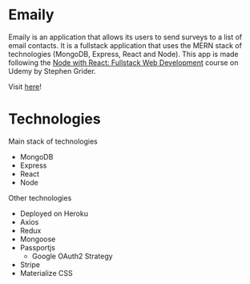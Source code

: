 # Emaily

Emaily is an application that allows its users to send surveys to a list of email contacts. It is a fullstack application that uses the MERN stack of technologies (MongoDB, Express, React and Node). This app is made following the [Node with React: Fullstack Web Development](https://www.udemy.com/course/node-with-react-fullstack-web-development/) course on Udemy by Stephen Grider.

Visit [here](https://lit-brook-61118.herokuapp.com/)!

# Technologies

Main stack of technologies

- MongoDB
- Express
- React
- Node

Other technologies

- Deployed on Heroku
- Axios
- Redux
- Mongoose
- Passportjs
  - Google OAuth2 Strategy
- Stripe
- Materialize CSS
